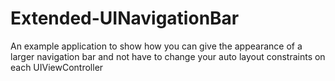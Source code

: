 Extended-UINavigationBar
========================

An example application to show how you can give the appearance of a larger navigation bar and not have to change your auto layout constraints on each UIViewController
